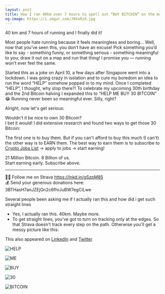 ```yaml
---
layout: post
title: How I ran 40km over 7 hours to spell out “BUY BITCOIN” on the map
og-image: https://i.imgur.com/J8SoRzd.jpg
---
```

40 km and 7 hours of running and I finally did it!

Most people hate running because it feels meaningless and boring… Well, now that you’ve seen this, you don’t have an excuse! Pick something you’d like to say - something funny, or something serious - something meaningful to you; draw it out on a map and run that thing! I promise you — running won't ever feel the same.

Started this as a joke on April 10, a few days after Singapore went into a lockdown. I was going crazy in isolation and to cure my boredom an idea to run the word “HELP” somehow popped in to my mind. Once I completed “HELP”, I thought, why stop there?! To celebrate my upcoming 30th birthday and the 2nd Bitcoin halving I expanded this to “HELP ME BUY 30 BITCOIN” 😂 Running never been so meaningful ever. Silly, right?

Alright, now let's get serious: 

Wouldn't it be nice to own 30 Bitcoin?\
I bet it would! I did extensive research and found two ways to get those 30 Bitcoin:

The first one is to buy them. But if you can't afford to buy this much (I can't) the other way is to EARN them. The best way to earn them is to subscribe to [Crypto Jobs List](https://www.linkedin.com/company/cryptojobslist/) → apply to jobs → start earning!

21 Million Bitcoin. 8 Billion of us.\
Start earning early. Subscribe above.


---

🏃‍♂️ Follow me on [](https://www.linkedin.com/company/strava-inc./)Strava <https://lnkd.in/gSzpM85>\
💰 Send your generous donations here: 3BTHasH7anJZEjGn2c6fhrJuBW7egCiLwe

Several people been asking me if I actually ran this and how did i get such straight lines

* Yes, I actually ran this. 40km. Maybe more.
* To get straight lines, you've got to turn on tracking only at the edges. So that Strava doesn't track every step on the path. Otherwise you'll get a messy picture like this:

This also appeared on [LinkedIn](https://www.linkedin.com/feed/update/urn:li:activity:6661492192428863488/) and [Twitter](https://twitter.com/ksaitor/status/1255754552361414656)

![HELP](/images/1.jpg)

![ME](/images/2.jpg)

![BUY](/images/3.jpg)

![30](/images/4.jpg)

![BITCOIN](/images/5.jpg)